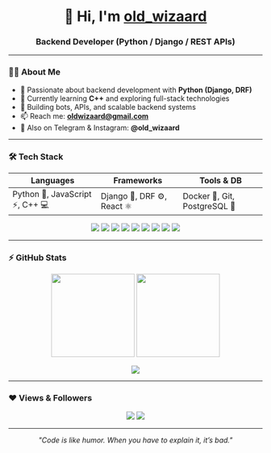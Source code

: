 <h1 align="center">👋 Hi, I'm <a href="https://github.com/old_wizaard">old_wizaard</a></h1>
<h3 align="center">Backend Developer (Python / Django / REST APIs)</h3>

---

### 👨‍💻 About Me  

- 🐍 Passionate about backend development with **Python (Django, DRF)**  
- 🚀 Currently learning **C++** and exploring full-stack technologies  
- 🤖 Building bots, APIs, and scalable backend systems  
- 📫 Reach me: **oldwizaard@gmail.com**  
- 💬 Also on Telegram & Instagram: **@old_wizaard**

---

### 🛠️ Tech Stack  

| Languages | Frameworks | Tools & DB |
|------------|-------------|-------------|
| Python 🐍, JavaScript ⚡, C++ 💻 | Django 🧩, DRF ⚙️, React ⚛️ | Docker 🐳, Git, PostgreSQL 🐘 |

<p align="center">
  <a href="https://www.python.org"><img src="https://img.icons8.com/color/48/000000/python.png" /></a>
  <a href="https://developer.mozilla.org/en-US/docs/Web/JavaScript"><img src="https://img.icons8.com/color/48/000000/javascript.png" /></a>
  <a href="https://isocpp.org/"><img src="https://img.icons8.com/color/48/000000/c-plus-plus-logo.png"/></a>
  <a href="https://www.djangoproject.com/"><img src="https://img.icons8.com/color/48/000000/django.png"/></a>
  <a href="https://react.dev/"><img src="https://img.icons8.com/office/48/000000/react.png"/></a>
  <a href="https://www.postgresql.org/"><img src="https://img.icons8.com/color/48/000000/postgreesql.png"/></a>
  <a href="https://docs.docker.com/"><img src="https://img.icons8.com/color/48/000000/docker.png"/></a>
  <a href="https://git-scm.com/"><img src="https://img.icons8.com/color/48/000000/git.png"/></a>
  <a href="https://github.com/"><img src="https://img.icons8.com/ios-filled/50/000000/github.png"/></a>
</p>

---

### ⚡ GitHub Stats  

<p align="center">
  <img src="https://github-readme-stats.vercel.app/api?username=oldwizaard&show_icons=true&theme=tokyonight&hide_border=true" height="165px"/>
  <img src="https://github-readme-streak-stats.herokuapp.com/?user=oldwizaard&theme=tokyonight&hide_border=true" height="165px"/>
</p>

<p align="center">
  <img src="https://github-readme-stats.vercel.app/api/top-langs/?username=oldwizaard&layout=compact&theme=tokyonight&hide_border=true"/>
</p>

---

### ❤ Views & Followers  

<p align="center">
  <img src="https://komarev.com/ghpvc/?username=oldwizaard&style=for-the-badge&color=blue"/>
  <a href="https://github.com/oldwizaard?tab=followers">
    <img src="https://img.shields.io/github/followers/oldwizaard?style=for-the-badge&color=black"/>
  </a>
</p>

---

<p align="center">
  <em>"Code is like humor. When you have to explain it, it’s bad."</em>  
</p>
